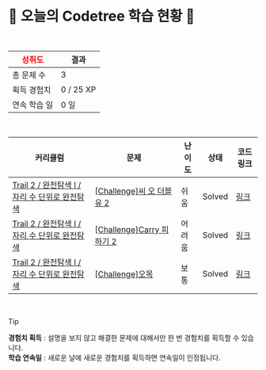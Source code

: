 # 🌲 오늘의 Codetree 학습 현황 🌲

<br />

| <span style="color:red;display:block;text-align:center;"> **성취도**</span> | 결과 |
|---|---|
| 총 문제 수 | 3 |
| 획득 경험치 | 0 / 25 XP |
| 연속 학습 일 | 0 일 |

<br />

|커리큘럼|문제|난이도|상태|코드 링크|
|---|---|---|---|---|
|[Trail 2 / 완전탐색 I / 자리 수 단위로 완전탐색](https://https://en.codetree.ai/trail-info/novice-mid/)|[[Challenge]씨 오 더블유 2](https://https://en.codetree.ai/trails/complete/curated-cards/challenge-c-o-w-2/)|쉬움|Solved|[링크](https://github.com/coouir/codetree-TILs/blob/main/250114/%EC%94%A8%20%EC%98%A4%20%EB%8D%94%EB%B8%94%EC%9C%A0%202/c-o-w-2.cpp)|
|[Trail 2 / 완전탐색 I / 자리 수 단위로 완전탐색](https://https://en.codetree.ai/trail-info/novice-mid/)|[[Challenge]Carry 피하기 2](https://https://en.codetree.ai/trails/complete/curated-cards/challenge-escaping-carry-2/)|어려움|Solved|[링크](https://github.com/coouir/codetree-TILs/blob/main/250114/Carry%20%ED%94%BC%ED%95%98%EA%B8%B0%202/escaping-carry-2.cpp)|
|[Trail 2 / 완전탐색 I / 자리 수 단위로 완전탐색](https://https://en.codetree.ai/trail-info/novice-mid/)|[[Challenge]오목](https://https://en.codetree.ai/trails/complete/curated-cards/challenge-O-mok/)|보통|Solved|[링크](https://github.com/coouir/codetree-TILs/blob/main/250114/%EC%98%A4%EB%AA%A9/O-mok.cpp)|


<br />

> [!TIP]
> **경험치 획득** : 설명을 보지 않고 해결한 문제에 대해서만 한 번 경험치를 획득할 수 있습니다.  
> **학습 연속일** : 새로운 날에 새로운 경험치를 획득하면 연속일이 인정됩니다.

